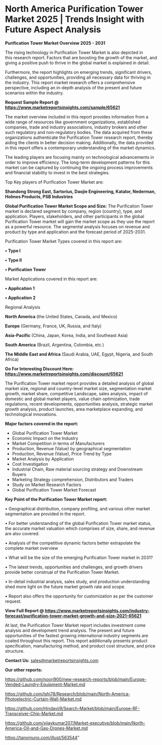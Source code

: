 # North America Purification Tower Market 2025 | Trends Insight with Future Aspect Analysis

<Strong> Purification Tower Market Overview 2025 - 2031</strong>

The rising technology in Purification Tower Market is also depicted in this research report. Factors that are boosting the growth of the market, and giving a positive push to thrive in the global market is explained in detail.

Furthermore, the report highlights on emerging trends, significant drivers, challenges, and opportunities, providing all necessary data for thriving in the industry. This report market research offers a comprehensive perspective, including an in-depth analysis of the present and future scenarios within the industry.

<strong>Request Sample Report @ <a href=https://www.marketreportsinsights.com/sample/65621>https://www.marketreportsinsights.com/sample/65621</a></strong>

The market overview included in this report provides information from a wide range of resources like government organizations, established companies, trade and industry associations, industry brokers and other such regulatory and non-regulatory bodies. The data acquired from these organizations authenticate the Purification Tower research report, thereby aiding the clients in better decision making. Additionally, the data provided in this report offers a contemporary understanding of the market dynamics.

The leading players are focusing mainly on technological advancements in order to improve efficiency. The long-term development patterns for this market can be captured by continuing the ongoing process improvements and financial stability to invest in the best strategies.

Top Key players of Purification Tower Market are:

<strong>Shandong Strong East, Sartorius, Daojie Engineering, Katalor, Nederman, Holmes Products, PSB Industries</strong>

<strong><b>Global Purification Tower Market Scope and Size:</b></strong>
The Purification Tower market is declared segment by company, region (country), type, and application. Players, stakeholders, and other participants in the global Purification Tower market will gain the market scope as they use the report as a powerful resource. The segmental analysis focuses on revenue and product by type and application and the forecast period of 2025-2031.

Purification Tower Market Types covered in this report are:

<strong>• Type I

• Type II

• Purification Tower</strong>

Market Applications covered in this report are:

<strong>• Application 1

• Application 2</strong> 

Regional Analysis

<strong>North America</strong> (the United States, Canada, and Mexico)

<strong>Europe</strong> (Germany, France, UK, Russia, and Italy)

<strong>Asia-Pacific</strong> (China, Japan, Korea, India, and Southeast Asia)

<strong>South America</strong> (Brazil, Argentina, Colombia, etc.)

<strong>The Middle East and Africa</strong> (Saudi Arabia, UAE, Egypt, Nigeria, and South Africa)

<strong>Go For Interesting Discount Here: <a href=https://www.marketreportsinsights.com/discount/65621>https://www.marketreportsinsights.com/discount/65621</a></strong>

The Purification Tower market report provides a detailed analysis of global market size, regional and country-level market size, segmentation market growth, market share, competitive Landscape, sales analysis, impact of domestic and global market players, value chain optimization, trade regulations, recent developments, opportunities analysis, strategic market growth analysis, product launches, area marketplace expanding, and technological innovations.

<strong><b>Major factors covered in the report:</b></strong>
<ul>
  <li>Global Purification Tower Market </li>
  <li>Economic Impact on the Industry</li>
  <li>Market Competition in terms of Manufacturers</li>
  <li>Production, Revenue (Value) by geographical segmentation</li>
  <li>Production, Revenue (Value), Price Trend by Type</li>
  <li>Market Analysis by Application</li>
  <li>Cost Investigation</li>
  <li>Industrial Chain, Raw material sourcing strategy and Downstream Buyers</li>
  <li>Marketing Strategy comprehension, Distributors and Traders</li>
  <li>Study on Market Research Factors</li>
  <li>Global Purification Tower Market Forecast</li>
</ul>

<strong><b>Key Point of the Purification Tower Market report:</b></strong>

• Geographical distribution, company profiling, and various other market segmentation are provided in the report.

• For better understanding of the global Purification Tower market status, the accurate market valuation which comprises of size, share, and revenue are also covered.

• Analysis of the competitive dynamic factors better extrapolate the complete market overview

• What will be the size of the emerging Purification Tower market in 2031?

• The latest trends, opportunities and challenges, and growth drivers provide better construal of the Purification Tower Market.

• In-detail industrial analysis, sales study, and production understanding shed more light on the future market growth rate and scope.

• Report also offers the opportunity for customization as per the customer request.

<strong><b>View Full Report @ <a href=https://www.marketreportsinsights.com/industry-forecast/purification-tower-market-growth-and-size-2021-65621>https://www.marketreportsinsights.com/industry-forecast/purification-tower-market-growth-and-size-2021-65621</a></b></strong>


At last, the Purification Tower Market report includes investment come analysis and development trend analysis. The present and future opportunities of the fastest growing international industry segments are coated throughout this report. This report additionally presents product specification, manufacturing method, and product cost structure, and price structure.

<strong>Contact Us:</strong>
sales@marketreportsinsights.com

<strong>Our other reports:</strong>

<a href=https://github.com/noori900/new-research-reports/blob/main/Europe-Vended-Laundry-Equipment-Market.md>https://github.com/noori900/new-research-reports/blob/main/Europe-Vended-Laundry-Equipment-Market.md</a>

<a href=https://github.com/Ishi78/Research/blob/main/North-America-Photoelectric-Curtain-Wall-Market.md>https://github.com/Ishi78/Research/blob/main/North-America-Photoelectric-Curtain-Wall-Market.md</a>

<a href=https://github.com/Hindavii9/Search-Market/blob/main/Europe-RF-Transceiver-Chip-Market.md>https://github.com/Hindavii9/Search-Market/blob/main/Europe-RF-Transceiver-Chip-Market.md</a>

<a href=https://github.com/vijaykumar207/Market-executive/blob/main/North-America-Oil-and-Gas-Drones-Market.md>https://github.com/vijaykumar207/Market-executive/blob/main/North-America-Oil-and-Gas-Drones-Market.md</a>

<a href=https://tanomuno.com/illust/563544>https://tanomuno.com/illust/563544</a>"
